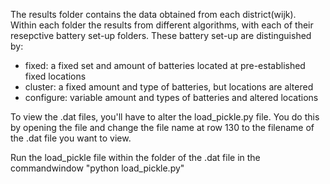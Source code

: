 The results folder contains the data obtained from each district(wijk).  
Within each folder the results from different algorithms, with each of their resepctive battery set-up folders. These battery set-up are distinguished by:
* fixed: a fixed set and amount of batteries located at pre-established fixed locations
* cluster: a fixed amount and type of batteries, but locations are altered
* configure: variable amount and types of batteries and altered locations

To view the .dat files, you'll have to alter the load_pickle.py file. You do this by opening the file and change the file name at row 130 to the filename of the .dat file you want to view.

Run the load_pickle file within the folder of the .dat file in the commandwindow "python load_pickle.py"
